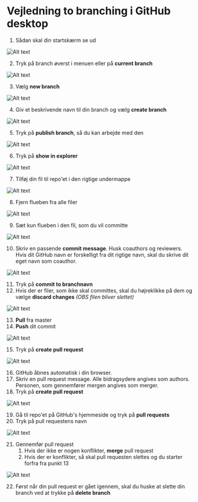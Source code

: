 # Vejledning to branching i GitHub desktop

1. Sådan skal din startskærm se ud <br>


![Alt text](./Billeder_til_github_desktop_branchvejledning/vejledning1.png)


2. Tryk på branch øverst i menuen eller på **current branch** <br>


![Alt text](./Billeder_til_github_desktop_branchvejledning/vejledning2.png)


3. Vælg **new branch** <br>


![Alt text](./Billeder_til_github_desktop_branchvejledning/vejledning3.png)


4. Giv et beskrivende navn til din branch og vælg **create branch** <br>


![Alt text](./Billeder_til_github_desktop_branchvejledning/vejledning4.png)


5. Tryk på **publish branch**, så du kan arbejde med den <br>


![Alt text](./Billeder_til_github_desktop_branchvejledning/vejledning5.png)


6. Tryk på **show in explorer** <br>


![Alt text](./Billeder_til_github_desktop_branchvejledning/vejledning6.png)


7. Tilføj din fil til repo'et i den rigtige undermappe <br>


![Alt text](./Billeder_til_github_desktop_branchvejledning/vejledning7.png)


8. Fjern flueben fra alle filer <br>


![Alt text](./Billeder_til_github_desktop_branchvejledning/vejledning8.png)


9. Sæt kun flueben i den fil, som du vil committe <br>


![Alt text](./Billeder_til_github_desktop_branchvejledning/vejledning9.png)


10. Skriv en passende **commit message**. Husk coauthors og reviewers. Hvis dit GitHub navn er forskelligt fra dit rigtige navn, skal du skrive dit eget navn som coauthor. <br>


![Alt text](./Billeder_til_github_desktop_branchvejledning/vejledning10.png)


11. Tryk på **commit to branchnavn** 
12. Hvis der er filer, som ikke skal committes, skal du højreklikke på dem og vælge **discard changes** _(OBS filen bliver slettet)_ <br>


![Alt text](./Billeder_til_github_desktop_branchvejledning/vejledning11.png)


13. **Pull** fra master
14. **Push** dit commit <br>


![Alt text](./Billeder_til_github_desktop_branchvejledning/vejledning12.png)


15. Tryk på **create pull request** <br>


![Alt text](./Billeder_til_github_desktop_branchvejledning/vejledning13.png)


16. GitHub åbnes automatisk i din browser. 
17. Skriv en pull request message. Alle bidragsydere angives som authors. Personen, som gennemfører mergen angives som merger. <br>
18. Tryk på **create pull request**


![Alt text](./Billeder_til_github_desktop_branchvejledning/vejledning14.png)


19. Gå til repo'et på GitHub's hjemmeside og tryk på **pull requests** 
20. Tryk på pull requestens navn <br>


![Alt text](./Billeder_til_github_desktop_branchvejledning/vejledning15.png)


21. Gennemfør pull request
	1. Hvis der ikke er nogen konflikter, **merge** pull request
	2. Hvis der er konflikter, så skal pull requesten slettes og du starter forfra fra punkt 13 <br>
	
	
![Alt text](./Billeder_til_github_desktop_branchvejledning/vejledning16.png)	


22. Først når din pull request er gået igennem, skal du huske at slette din branch ved at trykke på **delete branch**